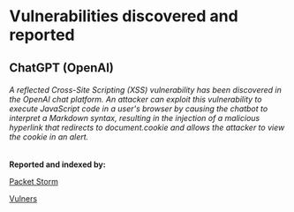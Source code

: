 # Vulnerabilities discovered and reported
## ChatGPT (OpenAI)

###### A reflected Cross-Site Scripting (XSS) vulnerability has been discovered in the OpenAI chat platform. An attacker can exploit this vulnerability to execute JavaScript code in a user's browser by causing the chatbot to interpret a Markdown syntax, resulting in the injection of a malicious hyperlink that redirects to document.cookie and allows the attacker to view the cookie in an alert.

**Reported and indexed by:**

[Packet Storm](https://packetstormsecurity.com/files/171665/chatgpt-xss.txt)

[Vulners](https://vulners.com/packetstorm/PACKETSTORM:171665)
